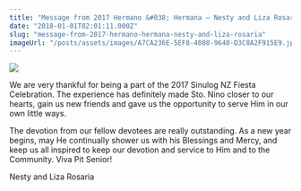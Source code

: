 ```yaml
---
title: "Message from 2017 Hermano &#038; Hermana – Nesty and Liza Rosaria"
date: "2018-01-01T02:01:11.000Z"
slug: "message-from-2017-hermano-hermana-nesty-and-liza-rosaria"
imageUrl: "/posts/assets/images/A7CA236E-5EF8-4088-9640-D3C8A2F915E9.jpeg"
---
```


![](https://i0.wp.com/santonino-nz.org/wp-content/uploads/2018/01/A7CA236E-5EF8-4088-9640-D3C8A2F915E9.jpeg?resize=571%2C762)

We are very thankful for being a part of the 2017 Sinulog NZ Fiesta Celebration. The experience has definitely made Sto. Nino closer to our hearts, gain us new friends and gave us the opportunity to serve Him in our own little ways.

The devotion from our fellow devotees are really outstanding. As a new year begins, may He continually shower us with his Blessings and Mercy, and keep us all inspired to keep our devotion and service to Him and to the Community. Viva Pit Senior!

Nesty and Liza Rosaria